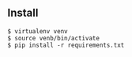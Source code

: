 ## Install

```
$ virtualenv venv
$ source venb/bin/activate
$ pip install -r requirements.txt
```

